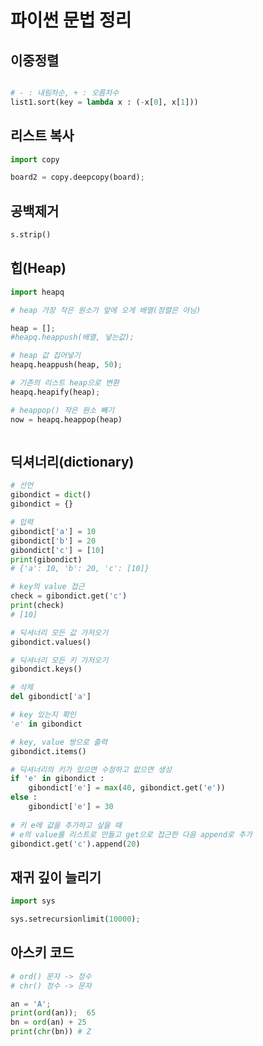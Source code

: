 # 파이썬 문법 정리



## 이중정렬

```python

# - : 내림차순, + : 오름차수
list1.sort(key = lambda x : (-x[0], x[1]))

```



## 리스트 복사

```python
import copy

board2 = copy.deepcopy(board);
```



## 공백제거

```python
s.strip()
```



## 힙(Heap)

```python
import heapq

# heap 가장 작은 원소가 앞에 오게 배열(정렬은 아님)  

heap = [];
#heapq.heappush(배열, 넣는값);

# heap 값 집어넣기
heapq.heappush(heap, 50);

# 기존의 리스트 heap으로 변환
heapq.heapify(heap);

# heappop() 작은 원소 빼기
now = heapq.heappop(heap)



```





## 딕셔너리(dictionary)

```python
# 선언
gibondict = dict()
gibondict = {}

# 입력
gibondict['a'] = 10
gibondict['b'] = 20
gibondict['c'] = [10]
print(gibondict)
# {'a': 10, 'b': 20, 'c': [10]}

# key의 value 접근
check = gibondict.get('c')
print(check)
# [10]

# 딕셔너리 모든 값 가저오기
gibondict.values()

# 딕셔너리 모든 키 가저오기
gibondict.keys()

# 삭제
del gibondict['a']

# key 있는지 확인
'e' in gibondict

# key, value 쌍으로 출력
gibondict.items()

# 딕셔너리의 키가 있으면 수정하고 없으면 생성
if 'e' in gibondict :
    gibondict['e'] = max(40, gibondict.get('e'))
else :
    gibondict['e'] = 30
    
# 키 e에 값을 추가하고 싶을 때
# e의 value를 리스트로 만들고 get으로 접근한 다음 append로 추가 
gibondict.get('c').append(20)
```





## 재귀 깊이 늘리기

```python
import sys

sys.setrecursionlimit(10000);
```





## 아스키 코드

```python
# ord() 문자 -> 정수
# chr() 정수 -> 문자

an = 'A';
print(ord(an));  65
bn = ord(an) + 25 
print(chr(bn)) # Z
```

